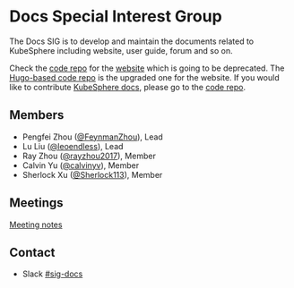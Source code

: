 # Docs Special Interest Group

The Docs SIG is to develop and maintain the documents related to KubeSphere including website, user guide, forum and so on.

Check the [code repo](https://github.com/kubesphere/ks-website) for the [website](https://kubesphere.io) which is going to be deprecated. The [Hugo-based code repo](https://github.com/kubesphere/website) is the upgraded one for the website. If you would like to contribute [KubeSphere docs](https://kubesphere.io/docs), please go to the [code repo](http://github.com/kubesphere/docs.kubesphere.io).

## Members

- Pengfei Zhou ([@FeynmanZhou](https://github.com/FeynmanZhou)), Lead
- Lu Liu ([@leoendless](https://github.com/leoendless)), Lead
- Ray Zhou ([@rayzhou2017](https://github.com/rayzhou2017)), Member
- Calvin Yu ([@calvinyv](https://github.com/calvinyv)), Member
- Sherlock Xu ([@Sherlock113](https://github.com/Sherlock113)), Member

## Meetings

[Meeting notes](https://docs.google.com/document/d/1tyB2RDJFmfwFfO2ok9dH7ttZRICDiaogSI12Ajz9CD0/)

## Contact

- Slack [#sig-docs](https://kubesphere.slack.com/messages/sig-docs)